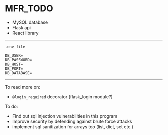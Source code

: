 # MFR_TODO

- MySQL database
- Flask api
- React library

<hr>

`.env file`

```env
DB_USER=
DB_PASSWORD=
DB_HOST=
DB_PORT=
DB_DATABASE=
```

<hr>

To read more on:
- `@login_required` decorator (flask_login module?)

To do:
- Find out sql injection vulnerabilities in this program
- Improve security by defending against brute force attacks
- implement sql sanitization for arrays too (list, dict, set etc.)